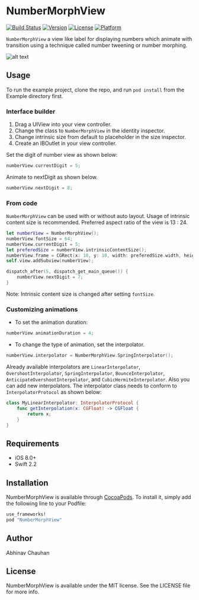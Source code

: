 # NumberMorphView

[![Build Status](https://travis-ci.org/me-abhinav/NumberMorphView.svg?branch=master)](https://travis-ci.org/me-abhinav/NumberMorphView)
[![Version](https://img.shields.io/cocoapods/v/NumberMorphView.svg?style=flat)](http://cocoapods.org/pods/NumberMorphView)
[![License](https://img.shields.io/cocoapods/l/NumberMorphView.svg?style=flat)](http://cocoapods.org/pods/NumberMorphView)
[![Platform](https://img.shields.io/cocoapods/p/NumberMorphView.svg?style=flat)](http://cocoapods.org/pods/NumberMorphView)

`NumberMorphView` a view like label for displaying numbers which animate with transition using a technique called number tweening or number morphing.

<img src="https://raw.githubusercontent.com/me-abhinav/NumberMorphView/dev/sample.gif" alt="alt text" />

## Usage

To run the example project, clone the repo, and run `pod install` from the Example directory first.

### Interface builder

1. Drag a UIView into your view controller.
2. Change the class to `NumberMorphView` in the identity inspector.
3. Change intrinsic size from default to placeholder in the size inspector.
4. Create an IBOutlet in your view controller.

Set the digit of number view as shown below:
```Swift
numberView.currentDigit = 5;
```
Animate to nextDigit as shown below.
```Swift
numberView.nextDigit = 8;
```

### From code

`NumberMorphView` can be used with or without auto layout. Usage of intrinsic content size is recommended.
Preferred aspect ratio of the view is 13 : 24.

```Swift
let numberView = NumberMorphView();
numberView.fontSize = 64;
numberView.currentDigit = 5;
let preferedSize = numberView.intrinsicContentSize();
numberView.frame = CGRect(x: 10, y: 10, width: preferedSize.width, height: preferedSize.height);
self.view.addSubview(numberView);

dispatch_after(5, dispatch_get_main_queue()) {
    numberView.nextDigit = 7;
}
```

Note: Intrinsic content size is changed after setting `fontSize`.

### Customizing animations

- To set the animation duration:
```Swift
numberView.animationDuration = 4;
```
- To change the type of animation, set the interpolator.
```Swift
numberView.interpolator = NumberMorphView.SpringInterpolator();
```
Already available interpolators are `LinearInterpolator`, `OvershootInterpolator`, `SpringInterpolator`, `BounceInterpolator`, `AnticipateOvershootInterpolator`, and `CubicHermiteInterpolator`. Also you can add new interpolators. The interpolator class needs to conform to `InterpolatorProtocol` as shown below:
```Swift
class MyLinearInterpolator: InterpolatorProtocol {
    func getInterpolation(x: CGFloat) -> CGFloat {
        return x;
    }
}
```

## Requirements

- iOS 8.0+
- Swift 2.2

## Installation

NumberMorphView is available through [CocoaPods](http://cocoapods.org). To install
it, simply add the following line to your Podfile:

```ruby
use_frameworks!
pod "NumberMorphView"
```

## Author

Abhinav Chauhan

## License

NumberMorphView is available under the MIT license. See the LICENSE file for more info.
